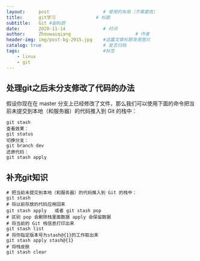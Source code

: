 ```yaml
---
layout:     post   				    # 使用的布局（不需要改）
title:      git学习 				# 标题 
subtitle:   Git #副标题
date:       2020-11-14 				# 时间
author:     Zhouwaiqiang 						# 作者
header-img: img/post-bg-2015.jpg 	#这篇文章标题背景图片
catalog: true 						# 是否归档
tags:								#标签
    - linux
    - git
---
```


## 处理git之后未分支修改了代码的办法

假设你现在在 master 分支上已经修改了文件，那么我们可以使用下面的命令把当前未提交到本地（和服务器）的代码推入到 Git 的栈中：
```
git stash
查看效果：
git status 
切换分支：
git branch dev 
还原代码：
git stash apply
```

## 补充git知识
```
# 把当前未提交到本地（和服务器）的代码推入到 Git 的栈中：
git stash
# 将以前存放的代码应用回来
git stash apply   或者 git stash pop
# 区别 pop 会删除栈里面数据 apply 会保留数据
# 将当前的 Git 栈信息打印出来
git stash list
# 将你指定版本号为stash@{1}的工作取出来
git stash apply stash@{1}
# 将栈皮肤
git stash clear
```
